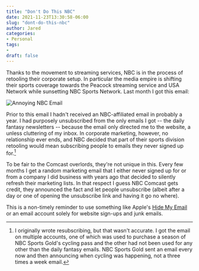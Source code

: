 ```yaml
---
title: "Don't Do This NBC"
date: 2021-11-23T13:30:58-06:00
slug: "dont-do-this-nbc"
author: Jared
categories:
- Personal
tags: 
-
draft: false
---
```


Thanks to the movement to streaming services, NBC is in the process of retooling their corporate setup. In particular the media empire is shifting their sports coverage towards the Peacock streaming service and USA Network while sunsetting NBC Sports Network. Last month I got this email:

![Annoying NBC Email](/images/2021/11/annoying-email.png)

Prior to this email I hadn't received an NBC-affiliated email in probably a year. I had purposely unsubscribed from the only emails I got -- the daily fantasy newsletters -- because the email only directed me to the website, a unless cluttering of my inbox. In corporate marketing, however, no relationship ever ends, and NBC decided that part of their sports division retooling would mean subscribing people to emails they never signed up for.[^1]

[^1]: I originally wrote resubscribing, but that wasn't accurate. I got the email on multiple accounts, one of which was used to purchase a season of NBC Sports Gold's cycling pass and the other had not been used for any other than the daily fantasy emails. NBC Sports Gold sent an email every now and then announcing when cycling was happening, not a three times a week email. 

To be fair to the Comcast overlords, they're not unique in this. Every few months I get a random marketing email that I either never signed up for or from a company I did business with years ago that decided to silently refresh their marketing lists. In that respect I guess NBC Comcast gets credit, they announced the fact and let people unsubscribe (albeit after a day or one of opening the unsubscribe link and having it go no where).

This is a non-timely reminder to use something like Apple's [Hide My Email](https://support.apple.com/en-us/HT210425) or an email account solely for website sign-ups and junk emails.
